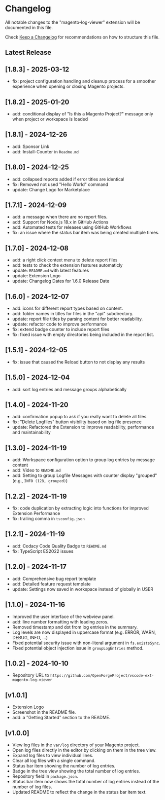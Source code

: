 # Changelog

All notable changes to the "magento-log-viewer" extension will be documented in this file.

Check [Keep a Changelog](http://keepachangelog.com/) for recommendations on how to structure this file.

## Latest Release

## [1.8.3] - 2025-03-12

- fix: project configuration handling and cleanup process for a smoother experience when opening or closing Magento projects.

## [1.8.2] - 2025-01-20

- add: conditional display of "Is this a Magento Project?" message only when project or workspace is loaded

## [1.8.1] - 2024-12-26

- add: Sponsor Link
- add: Install-Counter in `Readme.md`

## [1.8.0] - 2024-12-25

- add: collapsed reports added if error titles are identical
- fix: Removed not used "Hello World" command
- update: Change Logo for Marketplace

## [1.7.1] - 2024-12-09

- add: a message when there are no report files.
- add: Support for Node.js 18.x in GitHub Actions
- add: Automated tests for releases using GitHub Workflows
- fix: an issue where the status bar item was being created multiple times.

## [1.7.0] - 2024-12-08

- add: a right click context menu to delete report files
- add: tests to check the extension features automaticly
- update: `README.md` with latest features
- update: Extension Logo
- update: Changelog Dates for 1.6.0 Release Date

## [1.6.0] - 2024-12-07

- add: icons for different report types based on content.
- add: folder names in titles for files in the "api" subdirectory.
- update: report file titles by parsing content for better readability.
- update: refactor code to improve performance
- fix: extend badge counter to include report files
- fix: fixed issue with empty directories being included in the report list.
## [1.5.1] - 2024-12-05

- fix: issue that caused the Reload button to not display any results

## [1.5.0] - 2024-12-04

- add: sort log entries and message groups alphabetically

## [1.4.0] - 2024-11-20

- add: confirmation popup to ask if you really want to delete all files
- fix: "Delete Logfiles" button visibility based on log file presence
- update: Refactored the Extension to improve readability, performance and maintainability

## [1.3.0] - 2024-11-19

- add: Workspace configuration option to group log entries by message content
- add: Video to `README.md`
- add: Setting to group Logfile Messages with counter display "grouped" (e.g., `INFO (128, grouped)`)

## [1.2.2] - 2024-11-19

- fix: code duplication by extracting logic into functions for improved Extension Performance
- fix: trailing comma in `tsconfig.json`

## [1.2.1] - 2024-11-19

- add: Codacy Code Quality Badge to `README.md`
- fix: TypeScript ES2022 issues

## [1.2.0] - 2024-11-17

- add: Comprehensive bug report template
- add: Detailed feature request template
- update: Settings now saved in workspace instead of globally in USER

## [1.1.0] - 2024-11-16

- Improved the user interface of the webview panel.
- add: line number formatting with leading zeros.
- Removed timestamp and dot from log entries in the summary.
- Log levels are now displayed in uppercase format (e.g. ERROR, WARN, DEBUG, INFO, ...)
- Fixed potential security issue with non-literal argument in `fs.existsSync`.
- Fixed potential object injection issue in `groupLogEntries` method.

## [1.0.2] - 2024-10-10

- Repository URL to `https://github.com/OpenForgeProject/vscode-ext-magento-log-viewer`

## [v1.0.1]

- Extension Logo
- Screenshot in the README file.
- add: a "Getting Started" section to the README.

## [v1.0.0]

- View log files in the `var/log` directory of your Magento project.
- Open log files directly in the editor by clicking on them in the tree view.
- Expand log files to view individual lines.
- Clear all log files with a single command.
- Status bar item showing the number of log entries.
- Badge in the tree view showing the total number of log entries.
- Repository field in `package.json`.
- Status bar item now shows the total number of log entries instead of the number of log files.
- Updated README to reflect the change in the status bar item text.
